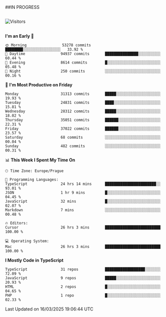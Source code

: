 ##IN PROGRESS
##
![Visitors](https://komarev.com/ghpvc/?username=petrbui&style=for-the-badge&label=Visitors+👀)



##
<!--
[![My GitHub stats](https://github-readme-stats.vercel.app/api?username=petrbui&theme=github_dark)](https://github.com/anuraghazra/github-readme-stats)

[![My wakatime stats](https://github-readme-stats.vercel.app/api/wakatime?username=petrbui&theme=github_dark)](https://github.com/anuraghazra/github-readme-stats)
-->
<!--START_SECTION:waka-->
**I'm an Early 🐤** 

```text
🌞 Morning                53278 commits       ████████░░░░░░░░░░░░░░░░░   33.92 % 
🌆 Daytime                94937 commits       ███████████████░░░░░░░░░░   60.44 % 
🌃 Evening                8614 commits        █░░░░░░░░░░░░░░░░░░░░░░░░   05.48 % 
🌙 Night                  250 commits         ░░░░░░░░░░░░░░░░░░░░░░░░░   00.16 % 
```
📅 **I'm Most Productive on Friday** 

```text
Monday                   31313 commits       █████░░░░░░░░░░░░░░░░░░░░   19.93 % 
Tuesday                  24831 commits       ████░░░░░░░░░░░░░░░░░░░░░   15.81 % 
Wednesday                28312 commits       █████░░░░░░░░░░░░░░░░░░░░   18.02 % 
Thursday                 35051 commits       ██████░░░░░░░░░░░░░░░░░░░   22.31 % 
Friday                   37022 commits       ██████░░░░░░░░░░░░░░░░░░░   23.57 % 
Saturday                 68 commits          ░░░░░░░░░░░░░░░░░░░░░░░░░   00.04 % 
Sunday                   482 commits         ░░░░░░░░░░░░░░░░░░░░░░░░░   00.31 % 
```


📊 **This Week I Spent My Time On** 

```text
🕑︎ Time Zone: Europe/Prague

💬 Programming Languages: 
TypeScript               24 hrs 14 mins      ███████████████████████░░   93.01 % 
JSON                     1 hr 9 mins         █░░░░░░░░░░░░░░░░░░░░░░░░   04.45 % 
JavaScript               32 mins             █░░░░░░░░░░░░░░░░░░░░░░░░   02.07 % 
Markdown                 7 mins              ░░░░░░░░░░░░░░░░░░░░░░░░░   00.48 % 

🔥 Editors: 
Cursor                   26 hrs 3 mins       █████████████████████████   100.00 % 

💻 Operating System: 
Mac                      26 hrs 3 mins       █████████████████████████   100.00 % 
```

**I Mostly Code in TypeScript** 

```text
TypeScript               31 repos            ██████████████████░░░░░░░   72.09 % 
JavaScript               9 repos             █████░░░░░░░░░░░░░░░░░░░░   20.93 % 
HTML                     2 repos             █░░░░░░░░░░░░░░░░░░░░░░░░   04.65 % 
PHP                      1 repo              █░░░░░░░░░░░░░░░░░░░░░░░░   02.33 % 
```




 Last Updated on 16/03/2025 19:06:44 UTC
<!--END_SECTION:waka-->
